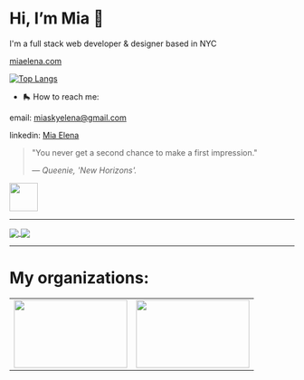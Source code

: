 
<h1>Hi, I’m Mia 🍧</h1>
<p>I'm a full stack web developer & designer based in NYC</p>
<p><a href = "https://miaelena.netlify.app/">miaelena.com</a><p>

 [![Top Langs](https://github-readme-stats.vercel.app/api/top-langs/?username=miaskyelena&theme=dracula&layout=compact&bg_color=00000000&card_width=500px&custom_title=My&nbsp;Languages&nbsp;👩🏻‍💻&hide_border=true)](https://github.com/anuraghazra/github-readme-stats)
 
 - 🛼 How to reach me: 
<p>email: <a href = "mailto: miaskyelena@gmail.com">miaskyelena@gmail.com</a></p>
<p>linkedin: <a href="https://www.linkedin.com/in/miaelena/">Mia Elena</a></p>

 
 > "You never get a second chance to make a first impression."</p>
> — <cite>Queenie, 'New Horizons'.
</cite>

<a href="https://www.youtube.com/watch?v=Sg8FMNEt8KY"><img src="https://64.media.tumblr.com/1e2121c8c85a1b6a01aec7c5126f6074/f8d318a4a6092895-85/s250x400/ab6d68a37e148947a377e610608dc1938dd1c6f0.gifv" width="50" height="50"></a>

 <hr>

<a href="https://github.com/anuraghazra/github-readme-stats">
  <img align="center" src="https://github-readme-stats.vercel.app/api?username=miaskyelena&theme=dracula&show_icons=true&hide_border=true&bg_color=00000000"/>
</a>
<a href="https://github.com/anuraghazra/github-readme-stats">
  <img align="center" src="https://github-readme-stats.vercel.app/api/wakatime?username=@miaskyelena&theme=react&bg_color=00000000&hide_border=true"/>
</a>

<hr>
<h1>My organizations:</h1>
<table> 
  <tr>
    <td>
        <img align="center" src= "https://www.hyperakt.com/assets/images/girls-who-code-annual-report-2021-2/GWC-Card-Assets-1.png" width="200" 
         height="120">
    </td>
    <td>
        <img align="center" src= "https://blog.codepath.org/wp-content/uploads/2020/06/Screen-Shot-2020-06-01-at-2.53.50-PM-1024x574.png"                    width="200" height="120">
    </td>
  </tr>
</table>




<!---
miaskyelena/miaskyelena is a ✨ special ✨ repository because its `README.md` (this file) appears on your GitHub profile.
You can click the Preview link to take a look at your changes.
--->
